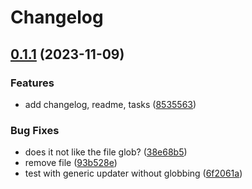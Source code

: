 # Changelog

## [0.1.1](https://github.com/zachariahmiller/release-please-testing/compare/v0.1.0...v0.1.1) (2023-11-09)


### Features

* add changelog, readme, tasks ([8535563](https://github.com/zachariahmiller/release-please-testing/commit/85355638c6a746400f84ad4d35f76b43392e9ea9))


### Bug Fixes

* does it not like the file glob? ([38e68b5](https://github.com/zachariahmiller/release-please-testing/commit/38e68b55946c6650d916ddce8772f380feab6be0))
* remove file ([93b528e](https://github.com/zachariahmiller/release-please-testing/commit/93b528ed24f11154e9b8d7946d296ddd7af9c132))
* test with generic updater without globbing ([6f2061a](https://github.com/zachariahmiller/release-please-testing/commit/6f2061acc24a057d67092625622ccf144a9f4d09))
